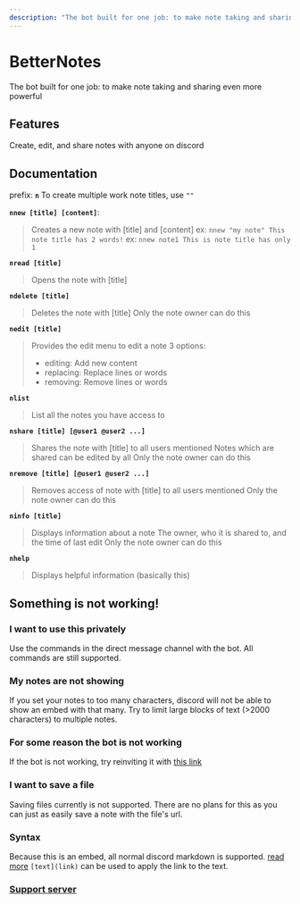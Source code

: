 ```yaml
---
description: "The bot built for one job: to make note taking and sharing even more powerful"
---
```


# BetterNotes
The bot built for one job: to make note taking and sharing even more powerful

## Features
Create, edit, and share notes with anyone on discord

## Documentation
prefix: **`n`**
To create multiple work note titles, use `""`

**`nnew [title] [content]`**: 
> Creates a new note with [title] and [content]
> ex: `nnew "my note" This note title has 2 words!`
> ex: `nnew note1 This is note title has only 1`

**`nread [title]`**
> Opens the note with [title]

**`ndelete [title]`**
> Deletes the note with [title]
> Only the note owner can do this

**`nedit [title]`**
> Provides the edit menu to edit a note
> 3 options:
> - editing: Add new content
> - replacing: Replace lines or words
> - removing: Remove lines or words 

**`nlist`**
> List all the notes you have access to

**`nshare [title] [@user1 @user2 ...]`**
> Shares the note with [title] to all users mentioned
> Notes which are shared can be edited by all
> Only the note owner can do this

**`nremove [title] [@user1 @user2 ...]`**
> Removes access of note with [title] to all users mentioned
> Only the note owner can do this

**`ninfo [title]`**
> Displays information about a note
> The owner, who it is shared to, and the time of last edit
> Only the note owner can do this

**`nhelp`**
> Displays helpful information (basically this)

## Something is not working!
### I want to use this privately
Use the commands in the direct message channel with the bot. All commands are still supported.
### My notes are not showing
If you set your notes to too many characters, discord will not be able to show an embed with that many.
Try to limit large blocks of text (>2000 characters) to multiple notes.
### For some reason the bot is not working
If the bot is not working, try reinviting it with [this link](https://discord.com/api/oauth2/authorize?client_id=855324401373544458&permissions=519232&scope=bot)
### I want to save a file
Saving files currently is not supported. There are no plans for this as you can just as easily save a note with the file's url.
### Syntax
Because this is an embed, all normal discord markdown is supported. [read more](https://support.discord.com/hc/en-us/articles/210298617-Markdown-Text-101-Chat-Formatting-Bold-Italic-Underline-)
`[text](link)` can be used to apply the link to the text.
### [Support server](https://thymedev.github.io/discord)
